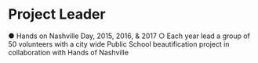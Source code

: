 # Project Leader
● Hands on Nashville Day, 2015, 2016, & 2017
○	Each year lead a group of 50 volunteers with a city wide Public School beautification project in collaboration with Hands of Nashville 
